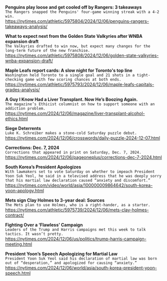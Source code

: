 **Penguins play loose and get cooled off by Rangers: 3 takeaways**\
`The Rangers snapped the Penguins' four-game winning streak with a 4-2 win.`\
https://nytimes.com/athletic/5975804/2024/12/06/penguins-rangers-takeaways-analysis/

**What to expect next from the Golden State Valkyries after WNBA expansion draft**\
`The Valkyries drafted to win now, but expect many changes for the long-term future of the new franchise.`\
https://nytimes.com/athletic/5975808/2024/12/06/golden-state-valkyries-wnba-expansion-draft/

**Maple Leafs report cards: A slow night for Toronto's top line**\
`Washington held Toronto to a single goal and 21 shots in a tight-checking game with few scoring chances at both ends.`\
https://nytimes.com/athletic/5975793/2024/12/06/maple-leafs-capitals-grades-analysis/

**A Guy I Know Had a Liver Transplant. Now He’s Boozing Again.**\
`The magazine’s Ethicist columnist on how to support someone with an addiction problem.`\
https://nytimes.com/2024/12/06/magazine/liver-transplant-alcohol-ethics.html

**Siege Deterrents**\
`Luke K. Schreiber makes a stone-cold Saturday puzzle debut.`\
https://nytimes.com/2024/12/06/crosswords/daily-puzzle-2024-12-07.html

**Corrections: Dec. 7, 2024**\
`Corrections that appeared in print on Saturday, Dec. 7, 2024.`\
https://nytimes.com/2024/12/06/pageoneplus/corrections-dec-7-2024.html

**South Korea’s President Apologizes**\
`With lawmakers set to vote Saturday on whether to impeach President Yoon Suk Yeol, he said in a televised address that he was deeply sorry that his martial law declaration caused “anxiety and discomfort.”`\
https://nytimes.com/video/world/asia/100000009864642/south-korea-yoon-apology.html

**Mets sign Clay Holmes to 3-year deal: Sources**\
`The Mets plan to use Holmes, who is a right-hander, as a starter.`\
https://nytimes.com/athletic/5975739/2024/12/06/mets-clay-holmes-contract/

**Fighting Over a ‘Flawless’ Campaign**\
`Leaders of the Trump and Harris campaigns met this week to talk tactics. It wasn’t pretty.`\
https://nytimes.com/2024/12/06/us/politics/trump-harris-campaign-meeting.html

**President Yoon’s Speech Apologizing for Martial Law**\
`President Yoon Suk Yeol said his declaration of martial law was born out of “desperation,” and apologized for causing “anxiety.”`\
https://nytimes.com/2024/12/06/world/asia/south-korea-president-yoon-speech.html

